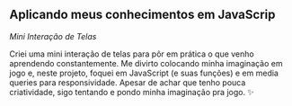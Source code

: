 ## Aplicando meus conhecimentos em JavaScrip 

*Mini Interação de Telas*

<p>Criei uma mini interação de telas para pôr em prática o que venho aprendendo constantemente. Me divirto colocando minha imaginação em jogo e, neste projeto, foquei em JavaScript (e suas funções) e em media queries para responsividade.
Apesar de achar que tenho pouca criatividade, sigo tentando e pondo minha imaginação pra jogo. ✨</p>